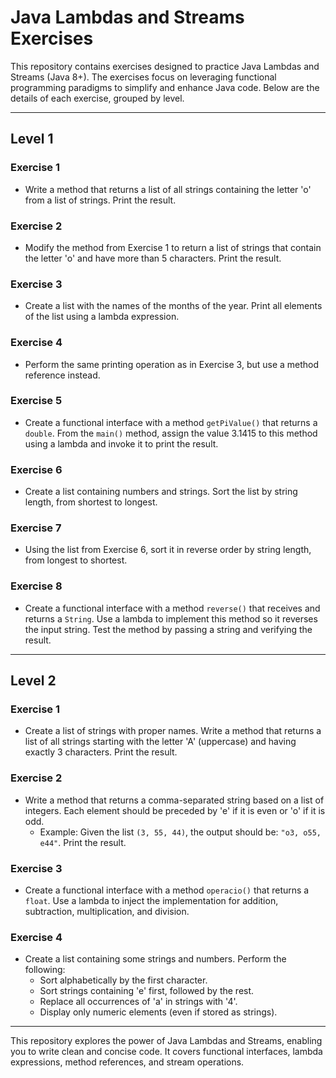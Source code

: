# Java Lambdas and Streams Exercises

This repository contains exercises designed to practice Java Lambdas and Streams (Java 8+). The exercises focus on leveraging functional programming paradigms to simplify and enhance Java code. Below are the details of each exercise, grouped by level.

---

## **Level 1**

### **Exercise 1**
- Write a method that returns a list of all strings containing the letter 'o' from a list of strings. Print the result.

### **Exercise 2**
- Modify the method from Exercise 1 to return a list of strings that contain the letter 'o' and have more than 5 characters. Print the result.

### **Exercise 3**
- Create a list with the names of the months of the year. Print all elements of the list using a lambda expression.

### **Exercise 4**
- Perform the same printing operation as in Exercise 3, but use a method reference instead.

### **Exercise 5**
- Create a functional interface with a method `getPiValue()` that returns a `double`. From the `main()` method, assign the value 3.1415 to this method using a lambda and invoke it to print the result.

### **Exercise 6**
- Create a list containing numbers and strings. Sort the list by string length, from shortest to longest.

### **Exercise 7**
- Using the list from Exercise 6, sort it in reverse order by string length, from longest to shortest.

### **Exercise 8**
- Create a functional interface with a method `reverse()` that receives and returns a `String`. Use a lambda to implement this method so it reverses the input string. Test the method by passing a string and verifying the result.

---

## **Level 2**

### **Exercise 1**
- Create a list of strings with proper names. Write a method that returns a list of all strings starting with the letter 'A' (uppercase) and having exactly 3 characters. Print the result.

### **Exercise 2**
- Write a method that returns a comma-separated string based on a list of integers. Each element should be preceded by 'e' if it is even or 'o' if it is odd.
  - Example: Given the list `(3, 55, 44)`, the output should be: `"o3, o55, e44"`. Print the result.

### **Exercise 3**
- Create a functional interface with a method `operacio()` that returns a `float`. Use a lambda to inject the implementation for addition, subtraction, multiplication, and division.

### **Exercise 4**
- Create a list containing some strings and numbers. Perform the following:
  - Sort alphabetically by the first character.
  - Sort strings containing 'e' first, followed by the rest.
  - Replace all occurrences of 'a' in strings with '4'.
  - Display only numeric elements (even if stored as strings).

---

This repository explores the power of Java Lambdas and Streams, enabling you to write clean and concise code. It covers functional interfaces, lambda expressions, method references, and stream operations.
